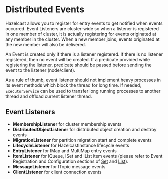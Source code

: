 
# Distributed Events

Hazelcast allows you to register for entry events to get notified when events occurred. Event Listeners are cluster-wide so when a listener is registered in one member of cluster, it is actually registering for events originated at any member in the cluster. When a new member joins, events originated at the new member will also be delivered.

An Event is created only if there is a listener registered. If there is no listener registered, then no event will be created. If a predicate provided while registering the listener, predicate should be passed before sending the event to the listener (node/client).

As a rule of thumb, event listener should not implement heavy processes in its event methods which block the thread for long time. If needed, `ExecutorService` can be used to transfer long running processes to another thread and offload current listener thread.



## Event Listeners

- **MembershipListener** for cluster membership events
- **DistributedObjectListener** for distributed object creation and destroy events
- **MigrationListener** for partition migration start and complete events
- **LifecycleListener** for HazelcastInstance lifecycle events
- **EntryListener** for IMap and MultiMap entry events
- **ItemListener** for IQueue, ISet and IList item events (please refer to Event Registration and Configuration sections of [Set](#set) and [List](#list)).
- **MessageListener** for ITopic message events
- **ClientListener** for client connection events

